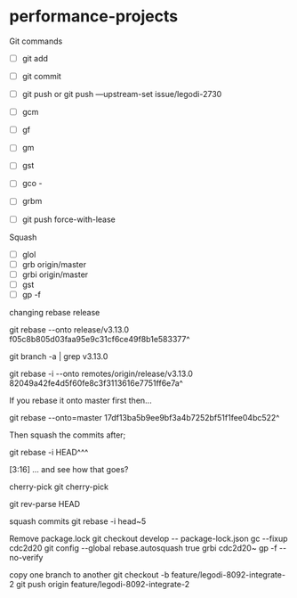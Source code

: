 # performance-projects

Git commands

- [ ]  git add 
- [ ] git commit
- [ ] git push    or git push —upstream-set issue/legodi-2730

- [ ] gcm
- [ ] gf
- [ ] gm
- [ ] gst
- [ ] gco -
- [ ] grbm
- [ ] git push force-with-lease


Squash

- [ ] glol
- [ ] grb origin/master
- [ ] grbi origin/master
- [ ] gst
- [ ] gp -f

changing rebase release

git rebase --onto release/v3.13.0 f05c8b805d03faa95e9c31cf6ce49f8b1e583377^

git branch -a | grep v3.13.0

git rebase -i --onto remotes/origin/release/v3.13.0  82049a42fe4d5f60fe8c3f3113616e7751ff6e7a^

If you rebase it onto master first then...

git rebase --onto=master 17df13ba5b9ee9bf3a4b7252bf51f1fee04bc522^

Then squash the commits after;

git rebase -i HEAD^^^

[3:16] 
... and see how that goes?

cherry-pick 
git cherry-pick <commit-hash>

git rev-parse HEAD

squash commits 
git rebase -i head~5 



Remove package.lock
git checkout develop -- package-lock.json
gc --fixup cdc2d20
git config --global rebase.autosquash true
grbi cdc2d20~
gp -f --no-verify



copy one branch to another
git checkout -b feature/legodi-8092-integrate-2
git push origin feature/legodi-8092-integrate-2

